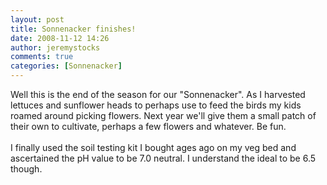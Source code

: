 ```yaml
---
layout: post
title: Sonnenacker finishes!
date: 2008-11-12 14:26
author: jeremystocks
comments: true
categories: [Sonnenacker]
---
```

Well this is the end of the season for our "Sonnenacker". As I harvested lettuces and sunflower heads to perhaps use to feed the birds my kids roamed around picking flowers. Next year we'll give them a small patch of their own to cultivate, perhaps a few flowers and whatever. Be fun.<br /><br />I finally used the soil testing kit I bought ages ago on my veg bed and ascertained the pH value to be 7.0 neutral. I understand the ideal to be 6.5 though.
